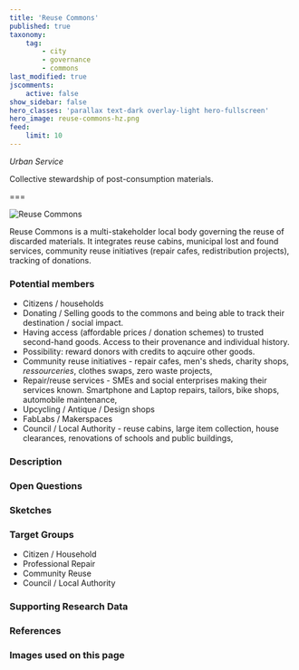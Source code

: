 ```yaml
---
title: 'Reuse Commons'
published: true
taxonomy:
    tag:
        - city
        - governance
        - commons
last_modified: true
jscomments:
    active: false
show_sidebar: false
hero_classes: 'parallax text-dark overlay-light hero-fullscreen'
hero_image: reuse-commons-hz.png
feed:
    limit: 10
---
```


*Urban Service*

Collective stewardship of post-consumption materials.

===

![Reuse Commons](reuse-commons-hz.png)

Reuse Commons is a multi-stakeholder local body governing the reuse of discarded materials. It integrates reuse cabins, municipal lost and found services, community reuse initiatives (repair cafes, redistribution projects), tracking of donations.

### Potential members

- Citizens / households
 - Donating / Selling goods to the commons and being able to track their destination / social impact.
 - Having access (affordable prices / donation schemes) to trusted second-hand goods. Access to their provenance and individual history.
 - Possibility: reward donors with credits to aqcuire other goods.
- Community reuse initiatives - repair cafes, men's sheds, charity shops, *ressourceries*, clothes swaps, zero waste projects,
- Repair/reuse services - SMEs and social enterprises making their services known. Smartphone and Laptop repairs, tailors, bike shops, automobile maintenance,
- Upcycling / Antique / Design shops
- FabLabs / Makerspaces
- Council / Local Authority - reuse cabins, large item collection, house clearances, renovations of schools and public buildings,

### Description

### Open Questions

### Sketches

### Target Groups

- Citizen / Household
- Professional Repair
- Community Reuse
- Council / Local Authority

### Supporting Research Data

### References

### Images used on this page
